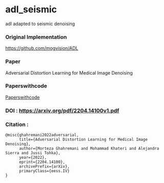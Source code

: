 # adl_seismic
adl adapted to seismic denoising

### Original Implementation 
https://github.com/mogvision/ADL  

### Paper 
Adversarial Distortion Learning for Medical Image Denoising 

### Paperswithcode  
[Paperswithcode](https://paperswithcode.com/paper/adversarial-distortion-learning-for-medical)  

### DOI : https://arxiv.org/pdf/2204.14100v1.pdf

### Citation : 

```unix
@misc{ghahremani2022adversarial,
      title={Adversarial Distortion Learning for Medical Image Denoising}, 
      author={Morteza Ghahremani and Mohammad Khateri and Alejandra Sierra and Jussi Tohka},
      year={2022},
      eprint={2204.14100},
      archivePrefix={arXiv},
      primaryClass={eess.IV}
}
```
